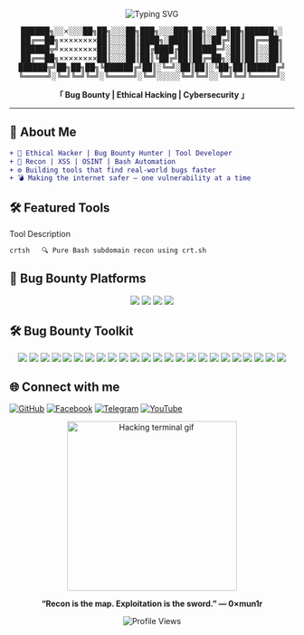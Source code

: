 <p align="center">
  <img src="https://readme-typing-svg.demolab.com?font=Fira+Code&size=26&duration=2500&pause=1000&color=36FF9F&center=true&vCenter=true&multiline=true&repeat=true&width=700&height=150&lines=Hey%2C+I'm+0%C3%97mun1r+%F0%9F%91%BD;Ethical+Hacker+%7C+Bug+Bounty+Hunter;Cybersecurity+Enthusiast;Open-Source+Automation+Builder+%F0%9F%94%A5" alt="Typing SVG"/>
</p>

<pre align="center">
██████╗░░×░░░██╗██╗░░░██╗███╗░░░███╗██╗░░██╗██╗██████╗░
██╔══██╗××××××××██║░░░██║████╗░████║██║░██╔╝██║██╔══██╗
██████╦╝××××××××██║░░░██║██╔████╔██║█████═╝░██║██║░░██║
██╔══██╗××××××××██║░░░██║██║╚██╔╝██║██╔═██╗░██║██║░░██║
██████╦╝██╗██╗██╗╚██████╔╝██║░╚═╝░██║██║░╚██╗██║██████╔╝
╚═════╝░╚═╝╚═╝╚═╝░╚═════╝░╚═╝░░░░░╚═╝╚═╝░░╚═╝╚═╝╚═════╝░
</pre>

<p align="center"><b>「 Bug Bounty | Ethical Hacking | Cybersecurity 」</b></p>

---

## 🧠 About Me

```diff
+ 🐚 Ethical Hacker | Bug Bounty Hunter | Tool Developer
+ 🔎 Recon | XSS | OSINT | Bash Automation
+ ⚙️ Building tools that find real-world bugs faster
+ 💣 Making the internet safer — one vulnerability at a time
```

## 🛠️ Featured Tools

Tool	Description
```diff
crtsh	🔍 Pure Bash subdomain recon using crt.sh
```
## 🚩 Bug Bounty Platforms

<p align="center">
  <img src="https://img.shields.io/badge/HackerOne-Verified-2b2d31?style=for-the-badge&logo=hackerone&logoColor=white" />
  <img src="https://img.shields.io/badge/Bugcrowd-Active-ff6600?style=for-the-badge&logo=bugcrowd&logoColor=white" />
  <img src="https://img.shields.io/badge/Intigriti-Hunter-red?style=for-the-badge&logo=intigriti&logoColor=white" />
  <img src="https://img.shields.io/badge/OpenBugBounty-008080?style=for-the-badge&logo=bugatti&logoColor=white" />
  
</p>

## 🛠️ Bug Bounty Toolkit

<p align="center">

  <img src="https://img.shields.io/badge/Burp%20Suite-ff6600?style=for-the-badge&logo=burp-suite&logoColor=white"/>
  <img src="https://img.shields.io/badge/OWASP%20ZAP-231F20?style=for-the-badge&logo=owasp&logoColor=white"/>
  <img src="https://img.shields.io/badge/nuclei-03a9f4?style=for-the-badge&logo=apache-kafka&logoColor=white"/>
  <img src="https://img.shields.io/badge/Assetfinder-000000?style=for-the-badge&logo=hack-the-box&logoColor=white"/>
  <img src="https://img.shields.io/badge/Subfinder-1e90ff?style=for-the-badge&logo=linux&logoColor=white"/>
  <img src="https://img.shields.io/badge/Waybackurls-800080?style=for-the-badge&logo=archive&logoColor=white"/>
  <img src="https://img.shields.io/badge/Gau-00bcd4?style=for-the-badge&logo=go&logoColor=white"/>
  <img src="https://img.shields.io/badge/Hakrawler-607d8b?style=for-the-badge&logo=github&logoColor=white"/>
  <img src="https://img.shields.io/badge/Amass-000000?style=for-the-badge&logo=arch-linux&logoColor=white"/>
  <img src="https://img.shields.io/badge/FFUF-000000?style=for-the-badge&logo=gnu-bash&logoColor=white"/>
  <img src="https://img.shields.io/badge/Dirsearch-4caf50?style=for-the-badge&logo=python&logoColor=white"/>
  <img src="https://img.shields.io/badge/Gobuster-f4511e?style=for-the-badge&logo=go&logoColor=white"/>
  <img src="https://img.shields.io/badge/WFuzz-d32f2f?style=for-the-badge&logo=python&logoColor=white"/>
  <img src="https://img.shields.io/badge/SQLmap-CC0000?style=for-the-badge&logo=mysql&logoColor=white"/>
  <img src="https://img.shields.io/badge/XSStrike-9c27b0?style=for-the-badge&logo=javascript&logoColor=white"/>
  <img src="https://img.shields.io/badge/XSSer-e91e63?style=for-the-badge&logo=codeforces&logoColor=white"/>
  <img src="https://img.shields.io/badge/Metasploit-005f87?style=for-the-badge&logo=metasploit&logoColor=white"/>
  <img src="https://img.shields.io/badge/httpx-000000?style=for-the-badge&logo=curl&logoColor=white"/>
  <img src="https://img.shields.io/badge/Jaeles-3f51b5?style=for-the-badge&logo=selenium&logoColor=white"/>
  <img src="https://img.shields.io/badge/Dalfox-607d8b?style=for-the-badge&logo=google-chrome&logoColor=white"/>
  <img src="https://img.shields.io/badge/Bash-121011?style=for-the-badge&logo=gnu-bash&logoColor=white"/>
  <img src="https://img.shields.io/badge/Python-3776AB?style=for-the-badge&logo=python&logoColor=white"/>
  <img src="https://img.shields.io/badge/Linux-FCC624?style=for-the-badge&logo=linux&logoColor=black"/>
  <img src="https://img.shields.io/badge/Kali%20Linux-557C94?style=for-the-badge&logo=kalilinux&logoColor=white"/>

</p>


## 🌐 Connect with me

[![GitHub](https://img.shields.io/badge/GitHub-0×mun1r-181717?style=for-the-badge&logo=github)](https://github.com/0xmun1r)
[![Facebook](https://img.shields.io/badge/Facebook-Page-blue?style=for-the-badge&logo=facebook)](https://facebook.com/0xmun1r)
[![Telegram](https://img.shields.io/badge/Telegram-Channel-2CA5E0?style=for-the-badge&logo=telegram)](https://t.me/telegr_mun1r)
[![YouTube](https://img.shields.io/badge/YouTube-Channel-FF0000?style=for-the-badge&logo=youtube)](https://youtube.com/@0xmun1r?si=BQwwz7HA2YfqKvaF)



<p align="center">
  <img src="https://media.giphy.com/media/3ohhwF34cGDoFFhRfy/giphy.gif" width="300" alt="Hacking terminal gif" />
</p><p align="center"><b>“Recon is the map. Exploitation is the sword.” — 0×mun1r</b></p>


<p align="center">
  <img src="https://komarev.com/ghpvc/?username=0xmun1r&style=flat-square&color=00ff99" alt="Profile Views" />
</p>

<!--
**0xmun1r/0xmun1r** is a ✨ _special_ ✨ repository because its `README.md` (this file) appears on your GitHub profile.

Here are some ideas to get you started:

- 🔭 I’m currently working on ...
- 🌱 I’m currently learning ...
- 👯 I’m looking to collaborate on ...
- 🤔 I’m looking for help with ...
- 💬 Ask me about ...
- 📫 How to reach me: ...
- 😄 Pronouns: ...
- ⚡ Fun fact: ...
-->
